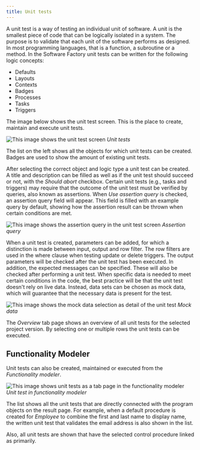 ```yaml
---
title: Unit tests
---
```


A unit test is a way of testing an individual unit of software. A unit is the smallest piece of code that can be logically isolated in a system. The purpose is to validate that each unit of the software performs as designed. In most programming languages, that is a function, a subroutine or a method. In the Software Factory unit tests can be written for the following logic concepts:

- Defaults
- Layouts
- Contexts
- Badges
- Processes
- Tasks
- Triggers

The image below shows the unit test screen. This is the place to create, maintain and execute unit tests.

![This image shows the unit test screen](assets/sf/unit_test_overview_2.png "Unit tests")
*Unit tests*

The list on the left shows all the objects for which unit tests can be created. Badges are used to show the amount of existing unit tests. 

After selecting the correct object and logic type a unit test can be created. A title and description can be filled as well as if the unit test should succeed or not, with the *Should abort* checkbox. Certain unit tests (e.g., tasks and triggers) may require that the outcome of the unit test must be verified by queries, also known as assertions. When *Use assertion query* is checked, an assertion query field will appear. This field is filled with an example query by default, showing how the assertion result can be thrown when certain conditions are met.

![This image shows the assertion query in the unit test screen](assets/sf/unit_test_assertion_query.png "Assertion query")
*Assertion query*

When a unit test is created, parameters can be added, for which a distinction is made between input, output and row filter. The row filters are used in the where clause when testing update or delete triggers. The output parameters will be checked after the unit test has been executed. In addition, the expected messages can be specified. These will also be checked after performing a unit test. When specific data is needed to meet certain conditions in the code, the best practice will be that the unit test doesn't rely on live data. Instead, data sets can be chosen as mock data, which will guarantee that the necessary data is present for the test.

![This image shows the mock data selection as detail of the unit test](assets/sf/unit_test_mock_data.png "Mock data")
*Mock data*

The *Overview* tab page shows an overview of all unit tests for the selected project version. By selecting one or multiple rows the unit tests can be executed.

## Functionality Modeler

Unit tests can also be created, maintained or executed from the *Functionality modeler*. 

![This image shows unit tests as a tab page in the functionality modeler](assets/sf/unit_test_functionality_2.png "Unit test in functionality modeler")
*Unit test in functionality modeler*

The list shows all the unit tests that are directly connected with the program objects on the result page. For example, when a default procedure is created for *Employee* to combine the first and last name to display name, the written unit test that validates the email address is also shown in the list. 

Also, all unit tests are shown that have the selected control procedure linked as primarily.
